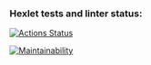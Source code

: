 ### Hexlet tests and linter status:
[![Actions Status](https://github.com/gexsay/python-project-50/workflows/hexlet-check/badge.svg)](https://github.com/gexsay/python-project-50/actions)

[![Maintainability](https://api.codeclimate.com/v1/badges/1fc7cd27afaafde006d4/maintainability)](https://codeclimate.com/github/gexsay/gendiff/maintainability)
